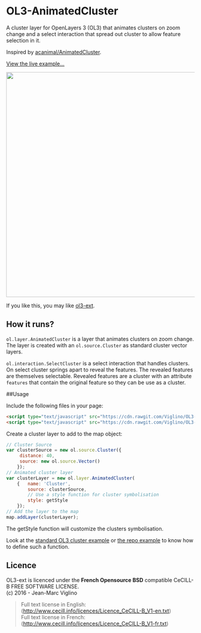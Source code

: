 # OL3-AnimatedCluster
A cluster layer for OpenLayers 3 (OL3)  that animates clusters on zoom change and a select interaction that spread out cluster to allow feature selection  in it.

Inspired by [acanimal/AnimatedCluster](https://github.com/acanimal/AnimatedCluster).

[View the live  example...](http://viglino.github.io/OL3-AnimatedCluster)

[<img src="https://github.com/Viglino/OL3-AnimatedCluster/raw/gh-pages/cluster_ani.gif" width="600px" />](http://viglino.github.io/OL3-AnimatedCluster)

If you like this, you may like [ol3-ext](http://viglino.github.io/ol3-ext/).

## How it runs?

`ol.layer.AnimatedCluster` is a layer that animates clusters on zoom change. The layer is created with an `ol.source.Cluster` as standard cluster vector layers.

`ol.interaction.SelectCluster` is a select interaction that handles clusters. On select cluster springs apart to reveal the features. The revealed features are themselves selectable. Revealed features are a cluster with an attribute `features` that contain the original feature so they can be use as a cluster. 

##Usage

Include the following files in your page:
```html
<script type="text/javascript" src="https://cdn.rawgit.com/Viglino/OL3-AnimatedCluster/gh-pages/interaction/selectclusterinteraction.js"></script>
<script type="text/javascript" src="https://cdn.rawgit.com/Viglino/OL3-AnimatedCluster/gh-pages/layer/animatedclusterlayer.js"></script>
```
Create a cluster layer to add to the map object:
```javascript
// Cluster Source
var clusterSource = new ol.source.Cluster({
     distance: 40,
     source: new ol.source.Vector()
	});
// Animated cluster layer
var clusterLayer = new ol.layer.AnimatedCluster(
	{	name: 'Cluster',
		source: clusterSource,
		// Use a style function for cluster symbolisation
		style: getStyle
	});
// Add the layer to the map
map.addLayer(clusterLayer);
```
The getStyle function will customize the clusters symbolisation.

Look at the [standard OL3 cluster example](http://openlayers.org/en/master/examples/cluster.html) or [the repo example](http://viglino.github.io/OL3-AnimatedCluster) to know how to define such a function.


## Licence

OL3-ext is licenced under the **French Opensource BSD** compatible CeCILL-B FREE SOFTWARE LICENSE.  
 (c) 2016 - Jean-Marc Viglino

> Full text license in English: (http://www.cecill.info/licences/Licence_CeCILL-B_V1-en.txt)  
> Full text license in French: (http://www.cecill.info/licences/Licence_CeCILL-B_V1-fr.txt)
